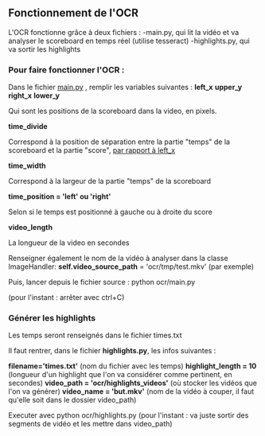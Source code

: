 ## Fonctionnement de l'OCR

L'OCR fonctionne grâce à deux fichiers :
-main.py, qui lit la vidéo et va analyser le scoreboard en temps réel (utilise tesseract)
-highlights.py, qui va sortir les highlights

### Pour faire fonctionner l'OCR :

Dans le fichier <u>main.py</u> , remplir les variables suivantes :
**left_x**
**upper_y**
**right_x**
**lower_y**

Qui sont les positions de la scoreboard dans la video, en pixels.

**time_divide** 

Correspond à la position de séparation entre la partie "temps" de la scoreboard et la partie "score",  <u>par rapport à left_x</u>

**time_width**

Correspond à la largeur de la partie "temps" de la scoreboard

**time_position = 'left' ou 'right'**

Selon si le temps est positionné à gauche ou à droite du score

**video_length**

La longueur de la video en secondes

Renseigner également le nom de la vidéo à analyser dans la classe ImageHandler:   **self.video_source_path** = 'ocr/tmp/test.mkv' (par exemple)

Puis, lancer depuis le fichier source : python ocr/main.py

(pour l'instant : arrêter avec ctrl+C)

### Générer les highlights

Les temps seront renseignés dans le fichier times.txt

Il faut rentrer, dans le fichier **highlights.py**, les infos suivantes :

**filename='times.txt'** (nom du fichier avec les temps)
**highlight_length = 10** (longueur d'un highlight que l'on va considérer comme pertinent, en secondes)
**video_path = 'ocr/highlights_videos'** (où stocker les vidéos que l'on va générer)
**video_name = 'but.mkv'** (nom de la vidéo à couper, il faut qu'elle soit dans le dossier video_path)

Executer avec python ocr/highlights.py (pour l'instant : va juste sortir des segments de vidéo et les mettre dans video_path)